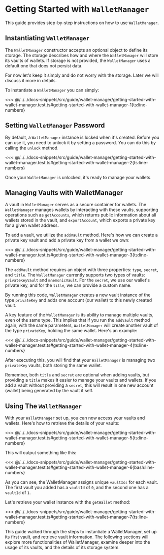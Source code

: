 # Getting Started with `WalletManager`

This guide provides step-by-step instructions on how to use `WalletManager`.

## Instantiating `WalletManager`

The `WalletManager` constructor accepts an optional object to define its storage. The storage describes how and where the `WalletManager` will store its vaults of wallets. If storage is not provided, the `WalletManager` uses a default one that does not persist data.

For now let's keep it simply and do not worry with the storage. Later we will discuss it more in details.

To instantiate a `WalletManager` you can simply:

<<< @/../../docs-snippets/src/guide/wallet-manager/getting-started-with-wallet-manager.test.ts#getting-started-with-wallet-manager-1{ts:line-numbers}

## Setting `WalletManager` Password

By default, a `WalletManager` instance is locked when it's created. Before you can use it, you need to unlock it by setting a password. You can do this by calling the `unlock` method.

<<< @/../../docs-snippets/src/guide/wallet-manager/getting-started-with-wallet-manager.test.ts#getting-started-with-wallet-manager-2{ts:line-numbers}

Once your `WalletManager` is unlocked, it's ready to manage your wallets.

## Managing Vaults with WalletManager

A vault in `WalletManager` serves as a secure container for wallets. The `WalletManager` manages wallets by interacting with these vaults, supporting operations such as `getAccounts`, which returns public information about all wallets stored in the vault, and `exportAccount`, which exports a private key for a given wallet address.

To add a vault, we utilize the `addVault` method. Here's how we can create a private key vault and add a private key from a wallet we own:

<<< @/../../docs-snippets/src/guide/wallet-manager/getting-started-with-wallet-manager.test.ts#getting-started-with-wallet-manager-3{ts:line-numbers}

The `addVault` method requires an object with three properties: `type`, `secret`, and `title`. The `WalletManager` currently supports two types of vaults: `privateKeyVault` and `mnemonicVault`. For the `secret`, we use our wallet's private key, and for the `title`, we can provide a custom name.

By running this code, `WalletManager` creates a new vault instance of the type `privateKey` and adds one account (our wallet) to this newly created vault.

A key feature of the `WalletManager` is its ability to manage multiple vaults, even of the same type. This implies that if you run the `addVault` method again, with the same parameters, `WalletManager` will create another vault of the type `privateKey`, holding the same wallet. Here's an example:

<<< @/../../docs-snippets/src/guide/wallet-manager/getting-started-with-wallet-manager.test.ts#getting-started-with-wallet-manager-4{ts:line-numbers}

After executing this, you will find that your `WalletManager` is managing two `privateKey` vaults, both storing the same wallet.

Remember, both `title` and `secret` are optional when adding vaults, but providing a `title` makes it easier to manage your vaults and wallets. If you add a vault without providing a `secret`, this will result in one new account (wallet) being generated by the vault it self.

## Using The `WalletManager`

With your `WalletManager` set up, you can now access your vaults and wallets. Here's how to retrieve the details of your vaults:

<<< @/../../docs-snippets/src/guide/wallet-manager/getting-started-with-wallet-manager.test.ts#getting-started-with-wallet-manager-5{ts:line-numbers}

This will output something like this:

<<< @/../../docs-snippets/src/guide/wallet-manager/getting-started-with-wallet-manager.test.ts#getting-started-with-wallet-manager-6{bash:line-numbers}

As you can see, the WalletManager assigns unique `vaultIds` for each vault. The first vault you added has a `vaultId` of `0`, and the second one has a `vaultId` of `1`.

Let's retrieve your wallet instance with the `getWallet` method:

<<< @/../../docs-snippets/src/guide/wallet-manager/getting-started-with-wallet-manager.test.ts#getting-started-with-wallet-manager-7{ts:line-numbers}

This guide walked through the steps to instantiate a WalletManager, set up its first vault, and retrieve vault information. The following sections will explore more functionalities of WalletManager, examine deeper into the usage of its vaults, and the details of its storage system.
